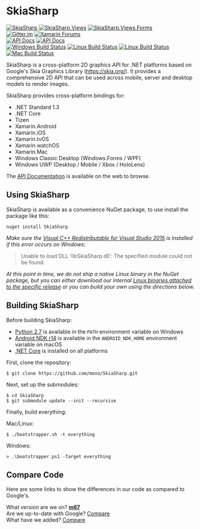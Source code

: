 # SkiaSharp

[![SkiaSharp](https://img.shields.io/nuget/vpre/SkiaSharp.svg?maxAge=2592000&label=SkiaSharp%20nuget)](https://www.nuget.org/packages/SkiaSharp)  [![SkiaSharp.Views](https://img.shields.io/nuget/vpre/SkiaSharp.Views.svg?maxAge=2592000&label=SkiaSharp.Views%20nuget)](https://www.nuget.org/packages/SkiaSharp.Views)  [![SkiaSharp.Views.Forms](https://img.shields.io/nuget/vpre/SkiaSharp.Views.Forms.svg?maxAge=2592000&label=SkiaSharp.Views.Forms%20nuget)](https://www.nuget.org/packages/SkiaSharp.Views.Forms)  
[![Gitter.im](https://img.shields.io/badge/gitter.im-xamarin%2FXamarinComponents-E60256.svg)](https://gitter.im/xamarin/XamarinComponents)  [![Xamarin Forums](https://img.shields.io/badge/forums-Graphics%20%26%20Games%2FSkiaSharp-1faece.svg)](https://forums.xamarin.com/categories/skiasharp)  
[![API Docs](https://img.shields.io/badge/docs-api-1faece.svg)](https://developer.xamarin.com/api/root/SkiaSharp/)  [![API Docs](https://img.shields.io/badge/docs-guides-1faece.svg)](https://docs.microsoft.com/en-us/xamarin/graphics-games/skiasharp/)  
[![Windows Build Status](https://jenkins.mono-project.com/buildStatus/icon?job=Components-SkiaSharp-Windows)](https://jenkins.mono-project.com/view/SkiaSharp/job/Components-SkiaSharp-Windows/)  [![Linux Build Status](https://jenkins.mono-project.com/buildStatus/icon?job=Components-SkiaSharp-Linux)](https://jenkins.mono-project.com/view/SkiaSharp/job/Components-SkiaSharp-Linux/)  [![Linux Build Status](https://jenkins.mono-project.com/buildStatus/icon?job=Components-SkiaSharp-Ubuntu16)](https://jenkins.mono-project.com/view/SkiaSharp/job/Components-SkiaSharp-Ubuntu16/)  [![Mac Build Status](https://jenkins.mono-project.com/buildStatus/icon?job=Components-SkiaSharp)](https://jenkins.mono-project.com/view/SkiaSharp/job/Components-SkiaSharp/)  

SkiaSharp is a cross-platform 2D graphics API for .NET platforms based on Google's
Skia Graphics Library (https://skia.org/). It provides a comprehensive 2D API that can
be used across mobile, server and desktop models to render images.

SkiaSharp provides cross-platform bindings for:

 - .NET Standard 1.3
 - .NET Core
 - Tizen
 - Xamarin.Android
 - Xamarin.iOS
 - Xamarin.tvOS
 - Xamarin.watchOS
 - Xamarin.Mac
 - Windows Classic Desktop (Windows.Forms / WPF)
 - Windows UWP (Desktop / Mobile / Xbox / HoloLens)

The [API Documentation](https://developer.xamarin.com/api/namespace/SkiaSharp/) is
available on the web to browse.

## Using SkiaSharp

SkiaSharp is available as a convenience NuGet package, to use install the package like this:

```
nuget install SkiaSharp
```

_Make sure the [Visual C++ Redistributable for Visual Studio 2015](https://www.microsoft.com/en-us/download/details.aspx?id=48145) 
is installed if this error occurs on Windows:_
 > Unable to load DLL 'libSkiaSharp.dll': The specified module could not be found.

_At this point in time, we do not ship a native Linux binary in the NuGet package, but you can either download our internal [Linux binaries attached to the specific release](https://github.com/mono/SkiaSharp/releases) or you can build your own using the directions below._

## Building SkiaSharp

Before building SkiaSharp:

 * [Python 2.7](https://www.python.org/downloads) is available in the `PATH` environment variable on Windows
 * [Android NDK r14](https://developer.android.com/ndk/downloads/index.html) is available in the `ANDROID_NDK_HOME` environment variable on macOS
 * [.NET Core](https://www.microsoft.com/net/core) is installed on all platforms

First, clone the repository:

    $ git clone https://github.com/mono/SkiaSharp.git

Next, set up the submodules:

    $ cd SkiaSharp
    $ git submodule update --init --recursive

Finally, build everything:

Mac/Linux:

    $ ./bootstrapper.sh -t everything

Windows:

    > .\bootstrapper.ps1 -Target everything

## Compare Code

Here are some links to show the differences in our code as compared to Google's.

What version are we on? [**m67**](https://github.com/google/skia/tree/chrome/m67)  
Are we up-to-date with Google? [Compare](https://github.com/mono/skia/compare/xamarin-mobile-bindings...google:chrome/m67)  
What have we added? [Compare](https://github.com/google/skia/compare/chrome/m67...mono:xamarin-mobile-bindings)  
